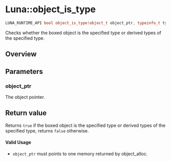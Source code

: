 # Luna::object_is_type

```c++
LUNA_RUNTIME_API bool object_is_type(object_t object_ptr, typeinfo_t type)
```

Checks whether the boxed object is the specified type or derived types of the specified type. 

## Overview


## Parameters
### object_ptr
The object pointer. 

## Return value
Returns `true` if the boxed object is the specified type or derived types of the specified type, returns `false` otherwise. 

#### Valid Usage
* `object_ptr` must points to one memory returned by object_alloc. 


